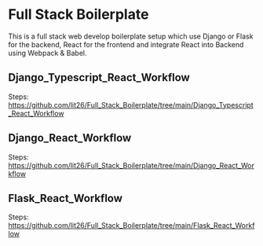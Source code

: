 # Full Stack Boilerplate

This is a full stack web develop boilerplate setup which use Django or Flask for the backend, React for the frontend and integrate React into Backend using Webpack & Babel.

## Django_Typescript_React_Workflow
Steps: https://github.com/lit26/Full_Stack_Boilerplate/tree/main/Django_Typescript_React_Workflow

## Django_React_Workflow
Steps: https://github.com/lit26/Full_Stack_Boilerplate/tree/main/Django_React_Workflow

## Flask_React_Workflow
Steps: https://github.com/lit26/Full_Stack_Boilerplate/tree/main/Flask_React_Workflow

